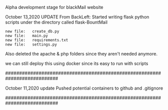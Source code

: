 Alpha development stage for blackMail website




October 13,2020 UPDATE From BackLeft:
Started writing flask python scripts under the directory called flask-BountMail

	new file:   create_db.py
	new file:   main.py
	new file:   requirements.txt
	new file:   settings.py

Also deleted the apache & php folders since they aren't needed anymore.

we can still deploy this using docker since its easy to run with scripts 

###########################################################################


October 11,2020 update
Pushed potential containers to github and .gitignore

###########################################################################
